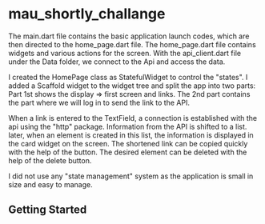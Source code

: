 # mau_shortly_challange
The main.dart file contains the basic application launch codes, which are then directed to the home_page.dart file. The home_page.dart file contains widgets and various actions for the screen. With the api_client.dart file under the Data folder, we connect to the Api and access the data.

I created the HomePage class as StatefulWidget to control the "states". I added a Scaffold widget to the widget tree and split the app into two parts:
Part 1st shows the display => first screen and links.
The 2nd part contains the part where we will log in to send the link to the API.

When a link is entered to the TextField, a connection is established with the api using the "http" package.
Information from the API is shifted to a list.
  later, when an element is created in this list, the information is displayed in the card widget on the screen.
The shortened link can be copied quickly with the help of the button.
The desired element can be deleted with the help of the delete button.

I did not use any "state management" system as the application is small in size and easy to manage.
## Getting Started
